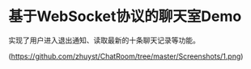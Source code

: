 <h1>基于WebSocket协议的聊天室Demo</h1>
<p>实现了用户进入退出通知、读取最新的十条聊天记录等功能。</p>

(https://github.com/zhuyst/ChatRoom/tree/master/Screenshots/1.png)
